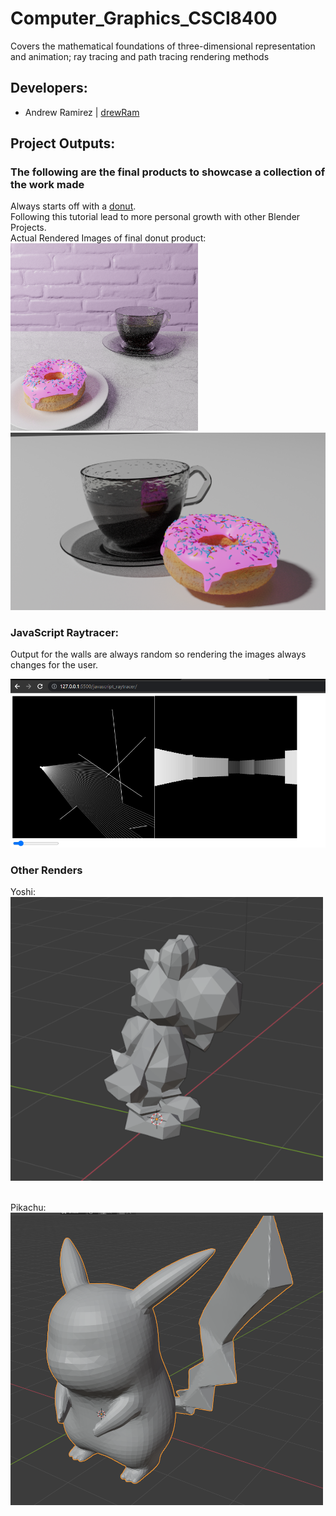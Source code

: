 # Computer_Graphics_CSCI8400
Covers the mathematical foundations of three-dimensional representation and animation; ray tracing and path tracing rendering methods

## Developers:
- Andrew Ramirez | [drewRam](https://github.com/drewRam)

## Project Outputs:
### The following are the final products to showcase a collection of the work made 
Always starts off with a [donut](https://www.youtube.com/watch?v=nIoXOplUvAw&ab_channel=BlenderGuru). <br>
Following this tutorial lead to more personal growth with other Blender Projects.<br>
Actual Rendered Images of final donut product:<br>
<img src="Donut_Frames/0030.png" width="300">
<img src="Donut_Render/Donut_and_coffee.png" width="535">

### JavaScript Raytracer:
Output for the walls are always random so rendering the images always changes for the user.<br>

<img src="javascript_raytracer/raytracer_image.PNG" width="800">

### Other Renders
Yoshi:<br>
<img src="other_renders/Yoshi_render.PNG" width="500">

<br>Pikachu:<br>
<img src="other_renders/Pikachu_render.PNG" width="500">
